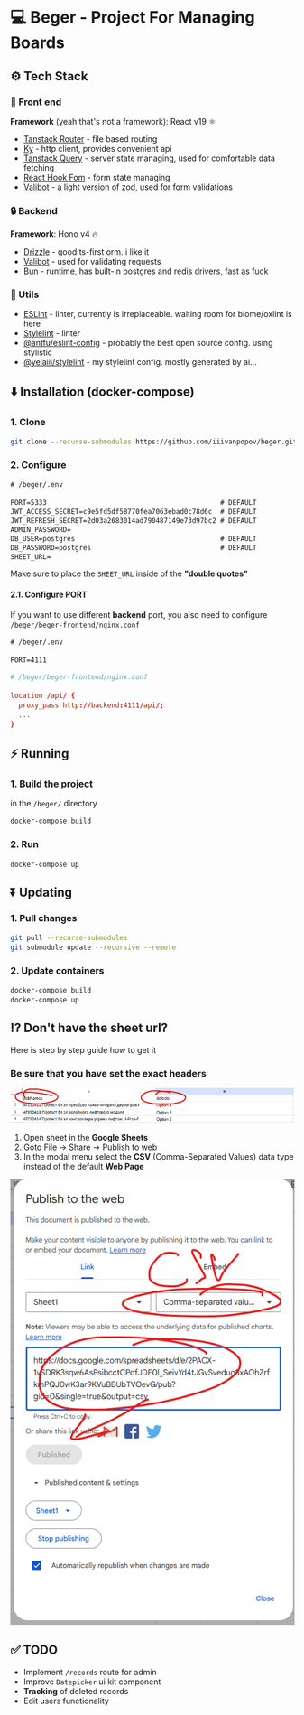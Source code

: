 # 💻 Beger - Project For Managing Boards

## ⚙️ Tech Stack

### 📱 Front end

**Framework** (yeah that's not a framework): React v19 ⚛️

- [Tanstack Router](https://tanstack.com/router/latest) - file based routing
- [Ky](https://github.com/sindresorhus/ky) - http client, provides convenient api
- [Tanstack Query](https://tanstack.com/query/latest) - server state managing, used for comfortable data fetching
- [React Hook Fom](https://react-hook-form.com/) - form state managing
- [Valibot](https://valibot.dev/) - a light version of zod, used for form validations

### 🔒 Backend

**Framework**: Hono v4 🔥

- [Drizzle](https://orm.drizzle.team/) - good ts-first orm. i like it
- [Valibot](https://valibot.dev/) - used for validating requests
- [Bun](https://bun.com/) - runtime, has built-in postgres and redis drivers, fast as fuck

### 🔧 Utils

- [ESLint](https://eslint.org/) - linter, currently is irreplaceable. waiting room for biome/oxlint is here
- [Stylelint](https://stylelint.io/) - linter
- [@antfu/eslint-config](https://github.com/antfu/eslint-config) - probably the best open source config. using stylistic
- [@yelaiii/stylelint](https://github.com/iiivanpopov/stylelint-config) - my stylelint config. mostly generated by ai...

## ⬇️ Installation (docker-compose)

### 1. Clone

```bash
git clone --recurse-submodules https://github.com/iiivanpopov/beger.git
```

### 2. Configure

```dotenv
# /beger/.env

PORT=5333                                           # DEFAULT
JWT_ACCESS_SECRET=c9e5fd5df58770fea7063ebad0c78d6c  # DEFAULT
JWT_REFRESH_SECRET=2d03a2683014ad790487149e73d97bc2 # DEFAULT
ADMIN_PASSWORD=
DB_USER=postgres                                    # DEFAULT
DB_PASSWORD=postgres                                # DEFAULT
SHEET_URL=
```

Make sure to place the `SHEET_URL` inside of the **"double quotes"**

#### 2.1. Configure **PORT**

If you want to use different **backend** port,
you also need to configure `/beger/beger-frontend/nginx.conf`

```dotenv
# /beger/.env

PORT=4111
```

```conf
# /beger/beger-frontend/nginx.conf

location /api/ {
  proxy_pass http://backend:4111/api/;
  ...
}
```

## ⚡ Running

### 1. Build the project

in the `/beger/` directory

```bash
docker-compose build
```

### 2. Run

```bash
docker-compose up
```

## ⏬ Updating

### 1. Pull changes

```bash
git pull --recurse-submodules
git submodule update --recursive --remote
```

### 2. Update containers

```bash
docker-compose build
docker-compose up
```

## ⁉️ Don't have the sheet url?

Here is step by step guide how to get it

### Be sure that you have set the exact headers

![Modal Menu](/assets/proper-format.png)

1. Open sheet in the **Google Sheets**
2. Goto File -> Share -> Publish to web
3. In the modal menu select the **CSV** (Comma-Separated Values) data type instead of the default **Web Page**

![Modal Menu](/assets/get-sheet-url.png)

## ✅ TODO

- Implement `/records` route for admin
- Improve `Datepicker` ui kit component
- **Tracking** of deleted records
- Edit users functionality
